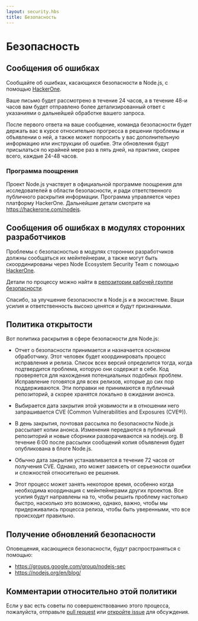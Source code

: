 ```yaml
---
layout: security.hbs
title: Безопасность
---
```


# Безопасность

## Сообщения об ошибках

Сообщайте об ошибках, касающихся безопасности в Node.js, с помощью [HackerOne](https://hackerone.com/nodejs).

Ваше письмо будет рассмотрено в течение 24 часов, а в течение 48-и часов вам будет отправлено более детализированный ответ с указаниями о дальнейшей обработке вашего запроса.

После первого ответа на ваше сообщение, команда безопасности будет держать вас в курсе относительно прогресса в решении проблемы и объявлении о ней, а также может попросить у вас дополнительную информацию или инструкции об ошибке. Эти обновления будут присылаться по крайней мере раз в пять дней, на практике, скорее всего, каждые 24-48 часов.

### Программа поощрения

Проект Node.js участвует в официальной программе поощрения для исследователей в области безопасности, и ради ответственного публичного раскрытия информации. Программа управляется через платформу HackerOne. Дальнейшие детали смотрите на <https://hackerone.com/nodejs>.

## Сообщения об ошибках в модулях сторонних разработчиков

Проблемы с безопасностью в модулях сторонних разработчиков должны сообщаться их мейнтейнерам, а также могут быть скоординированы через Node Ecosystem Security Team с помощью [HackerOne](https://hackerone.com/nodejs-ecosystem).

Детали по процессу можно найти в [репозитории рабочей группи безопасности](https://github.com/nodejs/security-wg/blob/master/processes/third_party_vuln_process.md).

Спасибо, за улучшение безопасности в Node.js и в экосистеме. Ваши усилия и ответственность высоко ценятся и будут признанными.

## Политика открытости

Вот политика раскрытия в сфере безопасности для Node.js:

* Отчет о безопасности принимается и назначается основном обработчику. Этот человек будет координировать процесс исправления и релиза. Список всех версий определится тогда, когда подтвердится проблема, которую они содержат в себе. Код проверяется для нахождения потенциальных подобных проблем. Исправление готовятся для всех релизов, которые до сих пор поддерживаются. Эти поправки не принимаются в публичный репозиторий, а скорее хранятся локально в ожидании анонса.

* Выбирается дата закрытия этой уязвимости и в отношении него запрашивается CVE (Common Vulnerabilities and Exposures (CVE®)).

* В день закрытия, почтовая рассылка по безопасности Node.js рассылает копии анонса. Изменения передаются в публичный репозиторий и новые сборники разворачиваются на nodejs.org. В течение 6:00 после рассылки сообщений копия объявления будет опубликована в блоге Node.js.

* Обычно дата закрытия устанавливается в течение 72 часов от получения CVE. Однако, это может зависеть от серьезности ошибки и сложностей относительно ее решения.

* Этот процесс может занять некоторое время, особенно когда необходима координация с мейнтейнерами других проектов. Все усилия будут направлены на то, чтобы решить проблему настолько быстро, насколько это возможно, однако, важно, чтобы мы придерживались процесса релиза, чтобы быть уверенными, что все происходит правильно.

## Получение обновлений безопасности

Оповещения, касающиеся безопасности, будут распространяться с помощью:

* <https://groups.google.com/group/nodejs-sec>
* <https://nodejs.org/en/blog/>

## Комментарии относительно этой политики

Если у вас есть советы по совершенствованию этого процесса, пожалуйста, отправьте [pull request](https://github.com/nodejs/nodejs.org) или [откройте issue](https://github.com/nodejs/security-wg/issues/new) для обсуждения.
